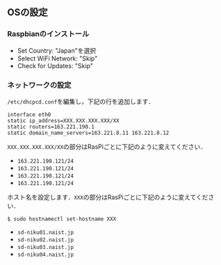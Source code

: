 ## OSの設定

### Raspbianのインストール

- Set Country: "Japan"を選択
- Select WiFi Network: "Skip"
- Check for Updates: "Skip"

### ネットワークの設定

`/etc/dhcpcd.conf`を編集し，下記の行を追加します．

```text
interface eth0
static ip_address=XXX.XXX.XXX.XXX/XX
static routers=163.221.190.1
static domain_name_servers=163.221.8.11 163.221.8.12
```

`XXX.XXX.XXX.XXX/XX`の部分はRasPiごとに下記のように変えてください．

- `163.221.190.121/24`
- `163.221.190.121/24`
- `163.221.190.121/24`
- `163.221.190.121/24`

ホスト名を設定します．`XXX`の部分はRasPiごとに下記のように変えてください．

```
$ sudo hostnamectl set-hostname XXX
```

- `sd-niku01.naist.jp`
- `sd-niku02.naist.jp`
- `sd-niku03.naist.jp`
- `sd-niku04.naist.jp`
